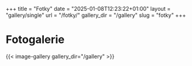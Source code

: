 +++
title = "Fotky"
date = "2025-01-08T12:23:22+01:00"
layout = "gallery/single"
url = "/fotky/"
gallery_dir = "/gallery"
slug = "fotky"
+++

# Fotogalerie

{{< image-gallery gallery_dir="/gallery" >}}
